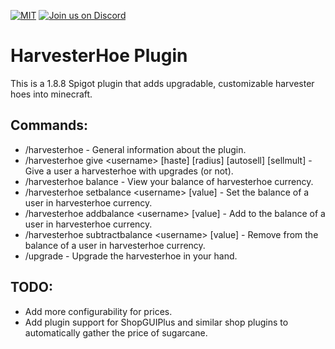 [![MIT](https://img.shields.io/github/license/captainbboy/MorePvpOptions?&logo=github)](LICENSE)
[![Join us on Discord](https://img.shields.io/discord/874046180005412885.svg?label=&logo=discord&logoColor=ffffff&color=7389D8&labelColor=6A7EC2)](https://discord.gg/GjfaD3weH9)

# **HarvesterHoe Plugin**
This is a 1.8.8 Spigot plugin that adds upgradable, customizable harvester hoes into minecraft.

## Commands:
* /harvesterhoe - General information about the plugin.
* /harvesterhoe give \<username> [haste] [radius] [autosell] [sellmult] - Give a user a harvesterhoe with upgrades (or not).
* /harvesterhoe balance - View your balance of harvesterhoe currency.
* /harvesterhoe setbalance \<username> [value] - Set the balance of a user in harvesterhoe currency.
* /harvesterhoe addbalance \<username> [value] - Add to the balance of a user in harvesterhoe currency.
* /harvesterhoe subtractbalance \<username> [value] - Remove from the balance of a user in harvesterhoe currency.
* /upgrade - Upgrade the harvesterhoe in your hand.
  
## TODO:
* Add more configurability for prices.
* Add plugin support for ShopGUIPlus and similar shop plugins to automatically gather the price of sugarcane.
